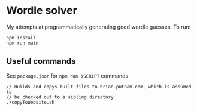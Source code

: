 # Wordle solver

My attempts at programmatically generating good wordle guesses. To run:

```
npm install
npm run main
```

## Useful commands

See `package.json` for `npm run $SCRIPT` commands.

```
// Builds and copys built files to brian-putnam.com, which is assumed to
// be checked out to a sibling directory
./copyToWebsite.sh
```

